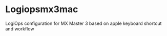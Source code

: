 # Logiopsmx3mac
LogiOps configuration for MX Master 3 based on apple keyboard shortcut and workflow
